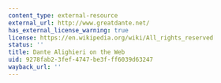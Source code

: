 ```yaml
---
content_type: external-resource
external_url: http://www.greatdante.net/
has_external_license_warning: true
license: https://en.wikipedia.org/wiki/All_rights_reserved
status: ''
title: Dante Alighieri on the Web
uid: 9278fab2-3fef-4747-be3f-ff6039d63247
wayback_url: ''
---
```

